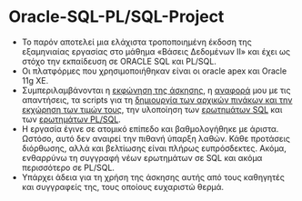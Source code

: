 # Oracle-SQL-PL/SQL-Project

* Το παρόν αποτελεί μια ελάχιστα τροποποιημένη έκδοση της εξαμηνιαίας εργασίας στο μάθημα «Βάσεις Δεδομένων ΙΙ» και έχει ως στόχο την εκπαίδευση σε ORACLE SQL και PL/SQL. 
* Οι πλατφόρμες που χρησιμοποιήθηκαν είναι οι oracle apex και Oracle 11g XE. 
* Συμπεριλαμβάνονται η [εκφώνηση της άσκησης](https://github.com/TasoulasTheofanis/Oracle-SQL-and-PL-SQL-Greek-Project/blob/master/DBII-Project.pdf), η [αναφορά](https://github.com/TasoulasTheofanis/Oracle-SQL-and-PL-SQL-Greek-Project/blob/master/Report_.pdf) μου με τις απαντήσεις, τα scripts για τη [δημιουργία των αρχικών πινάκων και την εκχώρηση των τιμών τους](https://github.com/TasoulasTheofanis/Oracle-SQL-and-PL-SQL-Greek-Project/tree/master/CREATE-TABLE-AND-INSERT-VALUES), την υλοποίηση των [ερωτημάτων SQL](https://github.com/TasoulasTheofanis/Oracle-SQL-and-PL-SQL-Greek-Project/tree/master/SQL_QUERIES) και των [ερωτημάτων PL/SQL](https://github.com/TasoulasTheofanis/Oracle-SQL-and-PL-SQL-Greek-Project/tree/master/PL_SQL_QUERIES).
* Η εργασία έγινε σε ατομικό επίπεδο και βαθμολογήθηκε με άριστα. Ωστόσο, αυτό δεν αναιρεί την πιθανή ύπαρξη λαθών. Κάθε προτάσεις
διόρθωσης, αλλά και βελτίωσης είναι πλήρως ευπρόσδεκτες. Ακόμα, ενθαρρύνω τη συγγραφή νέων ερωτημάτων σε SQL και ακόμα
περισσότερο σε PL/SQL.
* Υπάρχει άδεια για τη χρήση της άσκησης αυτής από τους καθηγητές και συγγραφείς της, τους οποίους ευχαριστώ θερμά.

